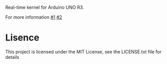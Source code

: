 Real-time kernel for Arduino UNO R3. 

For more information
[#1](https://pekopoko4control.blogspot.com/2024/09/arduino-uno.html)
[#2](https://pekopoko4control.blogspot.com/2024/10/for-arduino-uno-r3.html)

# Lisence
This project is licensed under the MIT License, see the LICENSE.txt file for details
